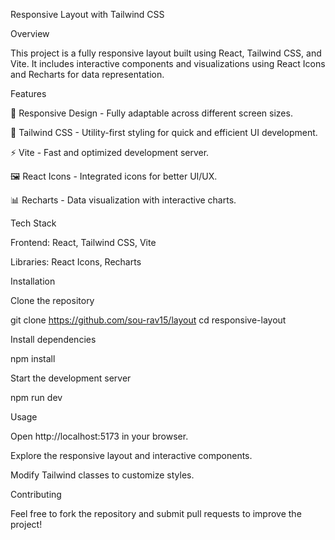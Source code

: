 Responsive Layout with Tailwind CSS

Overview

This project is a fully responsive layout built using React, Tailwind CSS, and Vite. It includes interactive components and visualizations using React Icons and Recharts for data representation.

Features

📱 Responsive Design - Fully adaptable across different screen sizes.

🎨 Tailwind CSS - Utility-first styling for quick and efficient UI development.

⚡ Vite - Fast and optimized development server.

🖼️ React Icons - Integrated icons for better UI/UX.

📊 Recharts - Data visualization with interactive charts.

Tech Stack

Frontend: React, Tailwind CSS, Vite

Libraries: React Icons, Recharts

Installation

Clone the repository

git clone https://github.com/sou-rav15/layout
cd responsive-layout

Install dependencies

npm install

Start the development server

npm run dev

Usage

Open http://localhost:5173 in your browser.

Explore the responsive layout and interactive components.

Modify Tailwind classes to customize styles.

Contributing

Feel free to fork the repository and submit pull requests to improve the project!